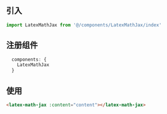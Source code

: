<!-- 20210319 -->
## 引入
```js
import LatexMathJax from '@/components/LatexMathJax/index'
```

## 注册组件
```js
  components: {
    LatexMathJax
  }
```

## 使用
```html
<latex-math-jax :content="content"></latex-math-jax>
```
